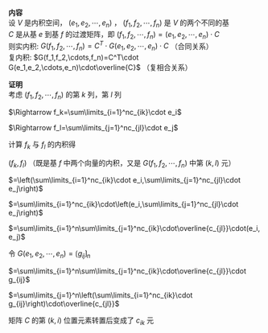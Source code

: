 **内容**  
设 $V$ 是内积空间， $(e_1,e_2,\cdots,e_n)$ ， $(f_1,f_2,\cdots,f_n)$ 是 $V$ 的两个不同的基  
$C$ 是从基 $e$ 到基 $f$ 的过渡矩阵，即 $(f_1,f_2,\cdots,f_n)=(e_1,e_2,\cdots,e_n)\cdot C$  
则实内积:  $G(f_1,f_2,\cdots,f_n)=C^T\cdot G(e_1,e_2,\cdots,e_n)\cdot C$ （合同关系）  
复内积:  $G(f_1,f_2,\cdots,f_n)=C^T\cdot G(e_1,e_2,\cdots,e_n)\cdot\overline{C}$ （复相合关系）  
  
**证明**  
考虑 $(f_1,f_2,\cdots,f_n)$ 的第 $k$ 列，第 $l$ 列  
  
$\Rightarrow f_k=\sum\limits_{i=1}^nc_{ik}\cdot e_i$  
  
$\Rightarrow f_l=\sum\limits_{j=1}^nc_{jl}\cdot e_j$  
  
计算 $f_k$ 与 $f_l$ 的内积得  
  
$(f_k,f_l)$ （既是基 $f$ 中两个向量的内积，又是 $G(f_1,f_2,\cdots,f_n)$ 中第 $(k,l)$ 元）  
  
$=\left(\sum\limits_{i=1}^nc_{ik}\cdot e_i,\sum\limits_{j=1}^nc_{jl}\cdot e_j\right)$  
  
$=\sum\limits_{i=1}^nc_{ik}\cdot\left(e_i,\sum\limits_{j=1}^nc_{jl}\cdot e_j\right)$  
  
$=\sum\limits_{i=1}^n\sum\limits_{j=1}^nc_{ik}\cdot\overline{c_{jl}}\cdot(e_i,e_j)$  
  
令 $G(e_1,e_2,\cdots,e_n)=\lgroup g_{ij}\rgroup_n$  
  
$=\sum\limits_{i=1}^n\sum\limits_{j=1}^nc_{ik}\cdot\overline{c_{jl}}\cdot g_{ij}$  
  
$=\sum\limits_{j=1}^n\left(\sum\limits_{i=1}^nc_{ik}\cdot g_{ij}\right)\cdot\overline{c_{jl}}$  
  
矩阵 $C$ 的第 $(k,i)$ 位置元素转置后变成了 $c_{ik}$ 元  

